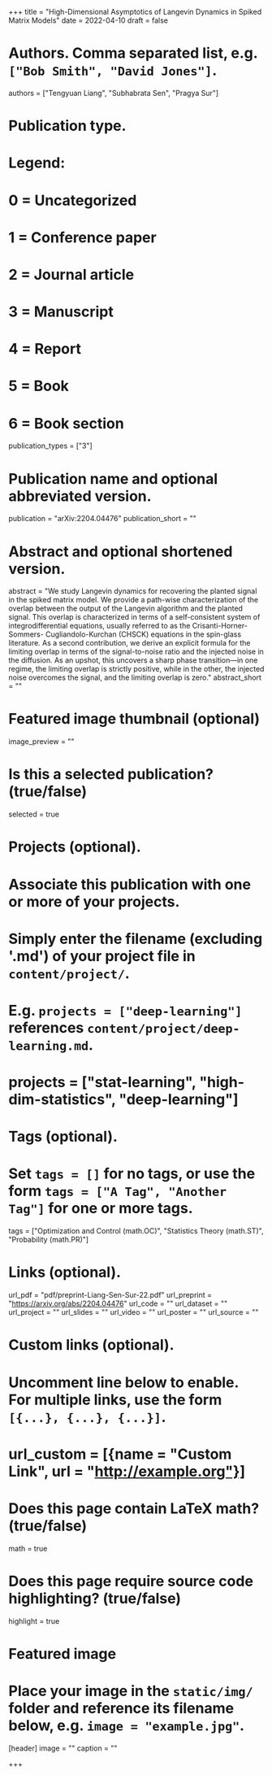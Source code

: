 +++
title = "High-Dimensional Asymptotics of Langevin Dynamics in Spiked Matrix Models"
date = 2022-04-10
draft = false

# Authors. Comma separated list, e.g. `["Bob Smith", "David Jones"]`.
authors = ["Tengyuan Liang", "Subhabrata Sen", "Pragya Sur"]

# Publication type.
# Legend:
# 0 = Uncategorized
# 1 = Conference paper
# 2 = Journal article
# 3 = Manuscript
# 4 = Report
# 5 = Book
# 6 = Book section
publication_types = ["3"]

# Publication name and optional abbreviated version.
publication = "arXiv:2204.04476"
publication_short = ""

# Abstract and optional shortened version.
abstract = "We study Langevin dynamics for recovering the planted signal in the spiked matrix model. We provide a path-wise characterization of the overlap between the output of the Langevin algorithm and the planted signal. This overlap is characterized in terms of a self-consistent system of integrodifferential equations, usually referred to as the Crisanti-Horner-Sommers- Cugliandolo-Kurchan (CHSCK) equations in the spin-glass literature. As a second contribution, we derive an explicit formula for the limiting overlap in terms of the signal-to-noise ratio and the injected noise in the diffusion. As an upshot, this uncovers a sharp phase transition—in one regime, the limiting overlap is strictly positive, while in the other, the injected noise overcomes the signal, and the limiting overlap is zero."
abstract_short = ""

# Featured image thumbnail (optional)
image_preview = ""

# Is this a selected publication? (true/false)
selected = true

# Projects (optional).
#   Associate this publication with one or more of your projects.
#   Simply enter the filename (excluding '.md') of your project file in `content/project/`.
#   E.g. `projects = ["deep-learning"]` references `content/project/deep-learning.md`.
#   projects = ["stat-learning", "high-dim-statistics", "deep-learning"]

# Tags (optional).
#   Set `tags = []` for no tags, or use the form `tags = ["A Tag", "Another Tag"]` for one or more tags.
tags = ["Optimization and Control (math.OC)",  "Statistics Theory (math.ST)",  "Probability (math.PR)"]

# Links (optional).
url_pdf = "pdf/preprint-Liang-Sen-Sur-22.pdf"
url_preprint = "https://arxiv.org/abs/2204.04476"
url_code = ""
url_dataset = ""
url_project = ""
url_slides = ""
url_video = ""
url_poster = ""
url_source = ""

# Custom links (optional).
#   Uncomment line below to enable. For multiple links, use the form `[{...}, {...}, {...}]`.
# url_custom = [{name = "Custom Link", url = "http://example.org"}]

# Does this page contain LaTeX math? (true/false)
math = true

# Does this page require source code highlighting? (true/false)
highlight = true

# Featured image
# Place your image in the `static/img/` folder and reference its filename below, e.g. `image = "example.jpg"`.
[header]
image = ""
caption = ""

+++
